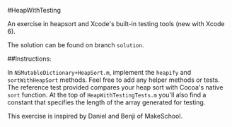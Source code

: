 #HeapWithTesting

An exercise in heapsort and Xcode's built-in testing tools (new with Xcode 6).

The solution can be found on branch `solution`.

##Instructions:

In `NSMutableDictionary+HeapSort.m`, implement the `heapify` and `sortWithHeapSort` methods. Feel free to add any helper methods or tests. The reference test provided compares your heap sort with Cocoa's native `sort` function. At the top of `HeapWithTestingTests.m` you'll also find a constant that specifies the length of the array generated for testing. 


This exercise is inspired by Daniel and Benji of MakeSchool.